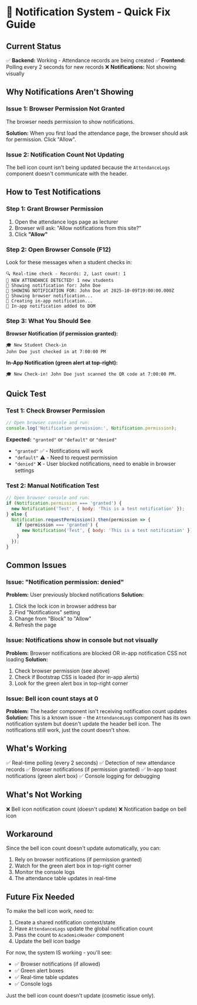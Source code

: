 # 🔔 Notification System - Quick Fix Guide

## Current Status

✅ **Backend:** Working - Attendance records are being created
✅ **Frontend:** Polling every 2 seconds for new records
❌ **Notifications:** Not showing visually

## Why Notifications Aren't Showing

### Issue 1: Browser Permission Not Granted
The browser needs permission to show notifications.

**Solution:** When you first load the attendance page, the browser should ask for permission. Click "Allow".

### Issue 2: Notification Count Not Updating
The bell icon count isn't being updated because the `AttendanceLogs` component doesn't communicate with the header.

## How to Test Notifications

### Step 1: Grant Browser Permission
1. Open the attendance logs page as lecturer
2. Browser will ask: "Allow notifications from this site?"
3. Click **"Allow"**

### Step 2: Open Browser Console (F12)
Look for these messages when a student checks in:

```
🔍 Real-time check - Records: 2, Last count: 1
🔔 NEW ATTENDANCE DETECTED! 1 new students
📢 Showing notification for: John Doe
🔔 SHOWING NOTIFICATION FOR: John Doe at 2025-10-09T19:00:00.000Z
📱 Showing browser notification...
📢 Creating in-app notification...
📢 In-app notification added to DOM
```

### Step 3: What You Should See

**Browser Notification (if permission granted):**
```
🎓 New Student Check-in
John Doe just checked in at 7:00:00 PM
```

**In-App Notification (green alert at top-right):**
```
🎓 New Check-in! John Doe just scanned the QR code at 7:00:00 PM.
```

## Quick Test

### Test 1: Check Browser Permission
```javascript
// Open browser console and run:
console.log('Notification permission:', Notification.permission);
```

**Expected:** `"granted"` or `"default"` or `"denied"`

- `"granted"` ✅ - Notifications will work
- `"default"` ⚠️ - Need to request permission
- `"denied"` ❌ - User blocked notifications, need to enable in browser settings

### Test 2: Manual Notification Test
```javascript
// Open browser console and run:
if (Notification.permission === 'granted') {
  new Notification('Test', { body: 'This is a test notification' });
} else {
  Notification.requestPermission().then(permission => {
    if (permission === 'granted') {
      new Notification('Test', { body: 'This is a test notification' });
    }
  });
}
```

## Common Issues

### Issue: "Notification permission: denied"
**Problem:** User previously blocked notifications
**Solution:** 
1. Click the lock icon in browser address bar
2. Find "Notifications" setting
3. Change from "Block" to "Allow"
4. Refresh the page

### Issue: Notifications show in console but not visually
**Problem:** Browser notifications are blocked OR in-app notification CSS not loading
**Solution:**
1. Check browser permission (see above)
2. Check if Bootstrap CSS is loaded (for in-app alerts)
3. Look for the green alert box in top-right corner

### Issue: Bell icon count stays at 0
**Problem:** The header component isn't receiving notification count updates
**Solution:** This is a known issue - the `AttendanceLogs` component has its own notification system but doesn't update the header bell icon. The notifications still work, just the count doesn't show.

## What's Working

✅ Real-time polling (every 2 seconds)
✅ Detection of new attendance records
✅ Browser notifications (if permission granted)
✅ In-app toast notifications (green alert box)
✅ Console logging for debugging

## What's Not Working

❌ Bell icon notification count (doesn't update)
❌ Notification badge on bell icon

## Workaround

Since the bell icon count doesn't update automatically, you can:
1. Rely on browser notifications (if permission granted)
2. Watch for the green alert box in top-right corner
3. Monitor the console logs
4. The attendance table updates in real-time

## Future Fix Needed

To make the bell icon work, need to:
1. Create a shared notification context/state
2. Have `AttendanceLogs` update the global notification count
3. Pass the count to `AcademicHeader` component
4. Update the bell icon badge

For now, the system IS working - you'll see:
- ✅ Browser notifications (if allowed)
- ✅ Green alert boxes
- ✅ Real-time table updates
- ✅ Console logs

Just the bell icon count doesn't update (cosmetic issue only).
